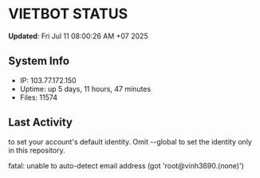 # VIETBOT STATUS
**Updated**: Fri Jul 11 08:00:26 AM +07 2025

## System Info
- IP: 103.77.172.150
- Uptime: up 5 days, 11 hours, 47 minutes
- Files: 11574

## Last Activity

to set your account's default identity.
Omit --global to set the identity only in this repository.

fatal: unable to auto-detect email address (got 'root@vinh3690.(none)')
